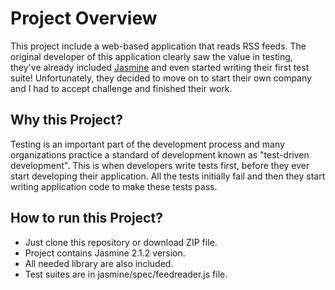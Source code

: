 # Project Overview

This project include a web-based application that reads RSS feeds. The original developer of this application clearly saw the value in testing, they've already included [Jasmine](http://jasmine.github.io/) and even started writing their first test suite! Unfortunately, they decided to move on to start their own company and I had to accept challenge and finished their work.


## Why this Project? 

Testing is an important part of the development process and many organizations practice a standard of development known as "test-driven development". This is when developers write tests first, before they ever start developing their application. All the tests initially fail and then they start writing application code to make these tests pass.

## How to run this Project?
* Just clone this repository or download ZIP file.
* Project contains Jasmine 2.1.2 version.
* All needed library are also included.
* Test suites are in jasmine/spec/feedreader.js file.

